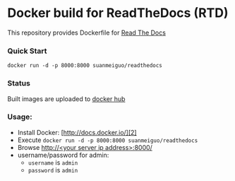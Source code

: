 Docker build for ReadTheDocs (RTD)
================================

This repository provides Dockerfile for [Read The Docs][0] 

### Quick Start
`docker run -d -p 8000:8000 suanmeiguo/readthedocs`

### Status
Built images are uploaded to [docker hub][1]

### Usage:

 - Install Docker: [http://docs.docker.io/][2]
 - Execute
 `docker run -d -p 8000:8000 suanmeiguo/readthedocs`
 - Browse [http://&lt;your server ip address&gt;:8000/][3]
 - username/password for admin:
   - `username` is `admin`
   - `password` is `admin`

  [0]: http://readthedocs.org
  [1]: https://hub.docker.com/r/suanmeiguo/readthedocs/
  [2]: http://docs.docker.io/en/latest/ "docs.docker.io"
  [3]: http://127.0.0.1:8000/
